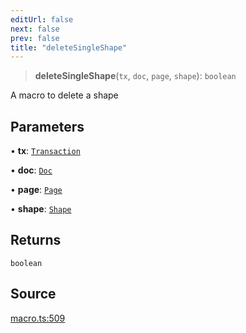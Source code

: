```yaml
---
editUrl: false
next: false
prev: false
title: "deleteSingleShape"
---
```


> **deleteSingleShape**(`tx`, `doc`, `page`, `shape`): `boolean`

A macro to delete a shape

## Parameters

• **tx**: [`Transaction`](/api-core/classes/transaction/)

• **doc**: [`Doc`](/api-core/classes/doc/)

• **page**: [`Page`](/api-core/classes/page/)

• **shape**: [`Shape`](/api-core/classes/shape/)

## Returns

`boolean`

## Source

[macro.ts:509](https://github.com/dgmjs/dgmjs/blob/main/packages/core/src/macro.ts#L509)
